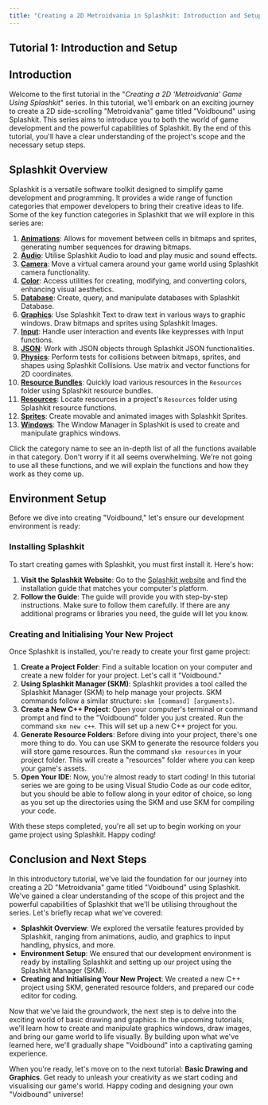 ```yaml
---
title: "Creating a 2D Metroidvania in Splashkit: Introduction and Setup"
---
```


## Tutorial 1: Introduction and Setup

## Introduction

Welcome to the first tutorial in the "_Creating a 2D 'Metroidvania' Game Using Splashkit_" series.
In this tutorial, we'll embark on an exciting journey to create a 2D side-scrolling "Metroidvania"
game titled "Voidbound" using Splashkit. This series aims to introduce you to both the world of game
development and the powerful capabilities of Splashkit. By the end of this tutorial, you'll have a
clear understanding of the project's scope and the necessary setup steps.

## Splashkit Overview

Splashkit is a versatile software toolkit designed to simplify game development and programming. It
provides a wide range of function categories that empower developers to bring their creative ideas
to life. Some of the key function categories in Splashkit that we will explore in this series are:

1. **[Animations](https://splashkit.io/api/animations/)**: Allows for movement between cells in
   bitmaps and sprites, generating number sequences for drawing bitmaps.
1. **[Audio](https://splashkit.io/api/audio/)**: Utilise Splashkit Audio to load and play music and
   sound effects.
1. **[Camera](https://splashkit.io/api/camera/)**: Move a virtual camera around your game world
   using Splashkit camera functionality.
1. **[Color](https://splashkit.io/api/color/)**: Access utilities for creating, modifying, and
   converting colors, enhancing visual aesthetics.
1. **[Database](https://splashkit.io/api/database/)**: Create, query, and manipulate databases with
   Splashkit Database.
1. **[Graphics](https://splashkit.io/api/graphics/)**: Use Splashkit Text to draw text in various
   ways to graphic windows. Draw bitmaps and sprites using Splashkit Images.
1. **[Input](https://splashkit.io/api/input/)**: Handle user interaction and events like keypresses
   with Input functions.
1. **[JSON](https://splashkit.io/api/json/)**: Work with JSON objects through Splashkit JSON
   functionalities.
1. **[Physics](https://splashkit.io/api/physics/)**: Perform tests for collisions between bitmaps,
   sprites, and shapes using Splashkit Collisions. Use matrix and vector functions for 2D
   coordinates.
1. **[Resource Bundles](https://splashkit.io/api/resource-bundles/)**: Quickly load various
   resources in the `Resources` folder using Splashkit resource bundles.
1. **[Resources](https://splashkit.io/api/resources/)**: Locate resources in a project's `Resources`
   folder using Splashkit resource functions.
1. **[Sprites](https://splashkit.io/api/sprites/)**: Create movable and animated images with
   Splashkit Sprites.
1. **[Windows](https://splashkit.io/api/windows/)**: The Window Manager in Splashkit is used to
   create and manipulate graphics windows.

Click the category name to see an in-depth list of all the functions available in that category.
Don't worry if it all seems overwhelming. We're not going to use all these functions, and we will
explain the functions and how they work as they come up.

## Environment Setup

Before we dive into creating "Voidbound," let's ensure our development environment is ready:

### Installing Splashkit

To start creating games with Splashkit, you must first install it. Here's how:

1. **Visit the Splashkit Website**: Go to the
   [Splashkit website](https://splashkit.io/articles/installation/) and find the installation guide
   that matches your computer's platform.
1. **Follow the Guide**: The guide will provide you with step-by-step instructions. Make sure to
   follow them carefully. If there are any additional programs or libraries you need, the guide will
   let you know.

### Creating and Initialising Your New Project

Once Splashkit is installed, you're ready to create your first game project:

1. **Create a Project Folder**: Find a suitable location on your computer and create a new folder
   for your project. Let's call it "Voidbound."
1. **Using Splashkit Manager (SKM)**: Splashkit provides a tool called the Splashkit Manager (SKM)
   to help manage your projects. SKM commands follow a similar structure:
   `skm [command] [arguments]`.
1. **Create a New C++ Project**: Open your computer's terminal or command prompt and find to the
   "Voidbound" folder you just created. Run the command `skm new c++`. This will set up a new C++
   project for you.
1. **Generate Resource Folders**: Before diving into your project, there's one more thing to do. You
   can use SKM to generate the resource folders you will store game resources. Run the command
   `skm resources` in your project folder. This will create a "resources" folder where you can keep
   your game's assets.
1. **Open Your IDE**: Now, you're almost ready to start coding! In this tutorial series we are going
   to be using Visual Studio Code as our code editor, but you should be able to follow along in your
   editor of choice, so long as you set up the directories using the SKM and use SKM for compiling
   your code.

With these steps completed, you're all set up to begin working on your game project using Splashkit.
Happy coding!

## Conclusion and Next Steps

In this introductory tutorial, we've laid the foundation for our journey into creating a 2D
"Metroidvania" game titled "Voidbound" using Splashkit. We've gained a clear understanding of the
scope of this project and the powerful capabilities of Splashkit that we'll be utilising throughout
the series. Let's briefly recap what we've covered:

- **Splashkit Overview**: We explored the versatile features provided by Splashkit, ranging from
  animations, audio, and graphics to input handling, physics, and more.
- **Environment Setup**: We ensured that our development environment is ready by installing
  Splashkit and setting up our project using the Splashkit Manager (SKM).
- **Creating and Initialising Your New Project**: We created a new C++ project using SKM, generated
  resource folders, and prepared our code editor for coding.

Now that we've laid the groundwork, the next step is to delve into the exciting world of basic
drawing and graphics. In the upcoming tutorials, we'll learn how to create and manipulate graphics
windows, draw images, and bring our game world to life visually. By building upon what we've learned
here, we'll gradually shape "Voidbound" into a captivating gaming experience.

When you're ready, let's move on to the next tutorial: **Basic Drawing and Graphics**. Get ready to
unleash your creativity as we start coding and visualising our game's world. Happy coding and
designing your own "Voidbound" universe!
